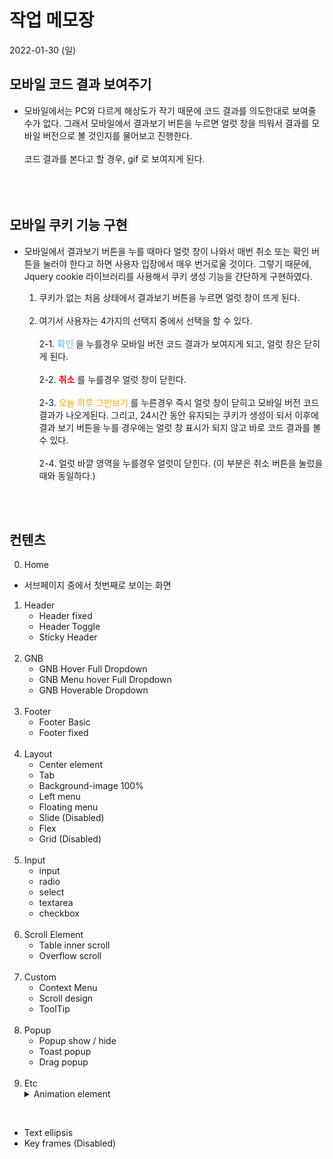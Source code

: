 # 작업 메모장
2022-01-30 (일)

## 모바일 코드 결과 보여주기
- 모바일에서는 PC와 다르게 해상도가 작기 때문에 코드 결과를 의도한대로 보여줄 수가 없다. 그래서 모바일에서 결과보기 버튼을 누르면 얼럿 창을 띄워서 결과를 모바일 버전으로 볼 것인지를 물어보고 진행한다. 
<br><br>
코드 결과를 본다고 할 경우, gif 로 보여지게 된다.
<br><br><br><br>

## 모바일 쿠키 기능 구현
- 모바일에서 결과보기 버튼을 누를 때마다 얼럿 창이 나와서 매번 취소 또는 확인 버튼을 눌러야 한다고 하면 사용자 입장에서 매우 번거로울 것이다. 그렇기 때문에, Jquery cookie 라이브러리를 사용해서 쿠키 생성 기능을 간단하게 구현하였다.

    1. 쿠키가 없는 처음 상태에서 결과보기 버튼을 누르면 얼럿 창이 뜨게 된다.<br><br>
    2. 여기서 사용자는 4가지의 선택지 중에서 선택을 할 수 있다.<br><br>
    2-1. <span style="color:skyblue;">**확인**</span> 을 누를경우 모바일 버전 코드 결과가 보여지게 되고, 얼럿 창은 닫히게 된다.<br><br>
    2-2. <span style="color:red;">**취소**</span> 를 누를경우 얼럿 창이 닫힌다. <br><br>
    2-3. <span style="color:orange;">오늘 하루 그만보기</span> 를 누른경우 즉시 얼럿 창이 닫히고 모바일 버전 코드결과가 나오게된다. 그리고, 24시간 동안 유지되는 쿠키가 생성이 되서 이후에 결과 보기 버튼을 누를 경우에는 얼럿 창 표시가 되지 않고 바로 코드 결과를 볼 수 있다.<br><br>
    2-4. 얼럿 바깥 영역을 누를경우 얼럿이 닫힌다. (이 부분은 취소 버튼을 눌렀을 때와 동일하다.)

<br><br>
## 컨텐츠

0. Home 
- 서브페이지 중에서 첫번째로 보이는 화면

1. Header
    - Header fixed
    - Header Toggle
    - Sticky Header
<br><br>
2. GNB
    - GNB Hover Full Dropdown
    - GNB Menu hover Full Dropdown
    - GNB Hoverable Dropdown
<br><br>
3. Footer
    - Footer Basic
    - Footer fixed
<br><br>
4. Layout
    - Center element
    - Tab
    - Background-image 100%
    - Left menu
    - Floating menu
    - Slide (Disabled)
    - Flex
    - Grid (Disabled)
<br><br>
5. Input
    - input
    - radio
    - select
    - textarea
    - checkbox
<br><br>
6. Scroll Element
    - Table inner scroll
    - Overflow scroll
<br><br>
7. Custom
    - Context Menu
    - Scroll design
    - ToolTip
<br><br>
8. Popup
    - Popup show / hide
    - Toast popup
    - Drag popup
<br><br>
9. Etc
    <details>
        <summary>Animation element</summary>
        <div markdown="1">
            &nbsp;&nbsp;&nbsp;&nbsp;&nbsp;&nbsp;
            ㆍTop button<br>
            &nbsp;&nbsp;&nbsp;&nbsp;&nbsp;&nbsp;
            ㆍTransform button<br>
            &nbsp;&nbsp;&nbsp;&nbsp;&nbsp;&nbsp;
            ㆍRotate element<br>
            &nbsp;&nbsp;&nbsp;&nbsp;&nbsp;&nbsp;
            ㆍBoarder animation<br>
            &nbsp;&nbsp;&nbsp;&nbsp;&nbsp;&nbsp;
            ㆍFade in / out<br>
            &nbsp;&nbsp;&nbsp;&nbsp;&nbsp;&nbsp;
            ㆍList slide up / down<br>
        </div>
    </details>
<br>

- Text ellipsis
- Key frames (Disabled)




